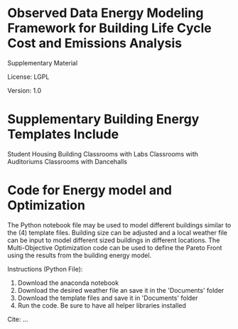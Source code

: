 # Observed Data Energy Modeling Framework for Building Life Cycle Cost and Emissions Analysis

Supplementary Material

License: LGPL

Version: 1.0

# Supplementary Building Energy Templates Include
Student Housing Building
Classrooms with Labs
Classrooms with Auditoriums
Classrooms with Dancehalls

# Code for Energy model and Optimization
The Python notebook file may be used to model different buildings similar to the (4) template files.  Building size can be adjusted and a local weather file can be input to model different sized buildings in different locations.  The Multi-Objective Optimization code can be used to define the Pareto Front using the results from the building energy model.

Instructions (Python File):
1) Download the anaconda notebook 
2) Download the desired weather file an save it in the 'Documents' folder
3) Download the template files and save it in 'Documents' folder
3) Run the code.  Be sure to have all helper libraries installed

Cite: ...
